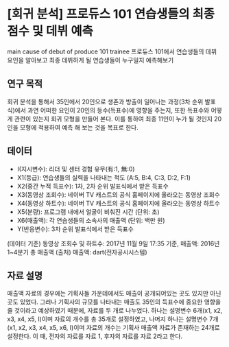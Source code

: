 # [회귀 분석] 프로듀스 101 연습생들의 최종 점수 및 데뷔 예측
main cause of debut of produce 101 trainee
프로듀스 101에서 연습생들의 데뷔 요인을 알아보고 최종 데뷔하게 될 연습생들이 누구일지 예측해보기

## 연구 목적
회귀 분석을 통해서 35인에서 20인으로 생존과 방출이 일어나는 과정(3차 순위 발표식)에서 과연 어떠한 요인이 20인의 등수(득표수)에 영향을 주는지, 또한 득표수와 어떻게 관련이 있는지 회귀 모형을 만들어 본다. 이를 통하여 최종 11인이 누가 될 것인지 20인을 모형에 적용하여 예측 해 보는 것을 목표로 한다.

## 데이터
- I(지시변수): 리더 및 센터 경험 유무(有:1, 無:0)
- X1(등급): 연습생들의 실력을 나타내는 척도 (A:5, B:4, C:3, D:2, F:1)
- X2(중간 누적 득표수): 1차, 2차 순위 발표식에서 받은 득표수
- X3(동영상 조회수): 네이버 TV 캐스트의 공식 홈페이지에 올라오는 동영상 조회수
- X4(동영상 하트수): 네이버 TV 캐스트의 공식 홈페이지에 올라오는 동영상 하트수
- X5(분량): 프로그램 내에서 얼굴이 비춰진 시간 (단위: 초)
- X6(매출액): 각 연습생들의 소속사의 매출액 (단위: 백만 원)
- Y(반응변수): 3차 순위 발표식에서 받은 득표수

(데이터 기준) 동영상 조회수 및 하트수: 2017년 11월 9일 17:35 기준, 매출액: 2016년 1~4분기 총 매출액
(출처) 매출액: dart(전자공시시스템)

## 자료 설명
매출액 자료의 경우에는 기획사들 가운데에서도 매출이 공개되어있는 곳도 있지만 아닌 곳도 있었다. 그러나 기획사의 규모를 나타내는 매출도 35인의 득표수에 중요한 영향을 줄 것이라고 예상하였기 때문에, 자료를 두 개로 나누었다. 하나는 설명변수 6개(x1, x2, x3, x4, x5, I)이며 자료의 개수를 총 35개로 설정하였고, 나머지 하나는 설명변수 7개(x1, x2, x3, x4, x5, x6, I)이며 자료의 개수는 기획사 매출액 자료가 존재하는 24개로 설정한다. 이 때, 전자의 자료를 자료 1, 후자의 자료를 자료 2라고 한다.
